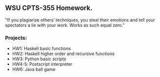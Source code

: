 ## WSU CPTS-355 Homework.
"If you plagiarize others’ techniques, you steal their emotions and tell your spectators a lie with your work. Works as such equal zero."

### Projects:
- HW1: Haskell basic functions
- HW2: Haskell higher order and recursive functions
- HW3: Python basic scripts
- HW4-5: Postscript interpreter
- HW6: Java ball game

